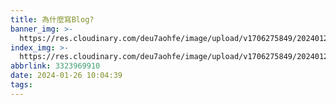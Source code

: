 ```yaml
---
title: 為什麼寫Blog?
banner_img: >-
  https://res.cloudinary.com/deu7aohfe/image/upload/v1706275849/202401263323969910/d03cgtwnbyjk7gy4pl37.webp
index_img: >-
  https://res.cloudinary.com/deu7aohfe/image/upload/v1706275849/202401263323969910/d03cgtwnbyjk7gy4pl37.webp
abbrlink: 3323969910
date: 2024-01-26 10:04:39
tags:
---
```

